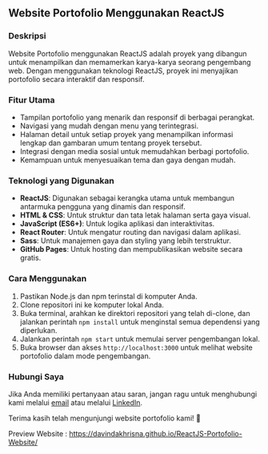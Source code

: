 ## Website Portofolio Menggunakan ReactJS

### Deskripsi
Website Portofolio menggunakan ReactJS adalah proyek yang dibangun untuk menampilkan dan memamerkan karya-karya seorang pengembang web. Dengan menggunakan teknologi ReactJS, proyek ini menyajikan portofolio secara interaktif dan responsif.

### Fitur Utama
- Tampilan portofolio yang menarik dan responsif di berbagai perangkat.
- Navigasi yang mudah dengan menu yang terintegrasi.
- Halaman detail untuk setiap proyek yang menampilkan informasi lengkap dan gambaran umum tentang proyek tersebut.
- Integrasi dengan media sosial untuk memudahkan berbagi portofolio.
- Kemampuan untuk menyesuaikan tema dan gaya dengan mudah.

### Teknologi yang Digunakan
- **ReactJS**: Digunakan sebagai kerangka utama untuk membangun antarmuka pengguna yang dinamis dan responsif.
- **HTML & CSS**: Untuk struktur dan tata letak halaman serta gaya visual.
- **JavaScript (ES6+)**: Untuk logika aplikasi dan interaktivitas.
- **React Router**: Untuk mengatur routing dan navigasi dalam aplikasi.
- **Sass**: Untuk manajemen gaya dan styling yang lebih terstruktur.
- **GitHub Pages**: Untuk hosting dan mempublikasikan website secara gratis.

### Cara Menggunakan
1. Pastikan Node.js dan npm terinstal di komputer Anda.
2. Clone repositori ini ke komputer lokal Anda.
3. Buka terminal, arahkan ke direktori repositori yang telah di-clone, dan jalankan perintah `npm install` untuk menginstal semua dependensi yang diperlukan.
4. Jalankan perintah `npm start` untuk memulai server pengembangan lokal.
5. Buka browser dan akses `http://localhost:3000` untuk melihat website portofolio dalam mode pengembangan.

### Hubungi Saya
Jika Anda memiliki pertanyaan atau saran, jangan ragu untuk menghubungi kami melalui [email](mailto:arpeggio.gns@gmail.com) atau melalui [LinkedIn](https://www.linkedin.com/in/davindakhrisna85).

Terima kasih telah mengunjungi website portofolio kami! 🚀

Preview Website : https://davindakhrisna.github.io/ReactJS-Portofolio-Website/
